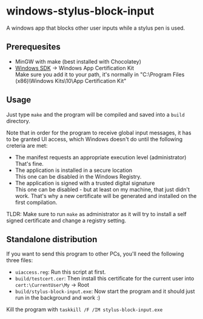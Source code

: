 # windows-stylus-block-input

A windows app that blocks other user inputs while a stylus pen is used.

## Prerequesites

- MinGW with make (best installed with Chocolatey)
- [Windows SDK](https://developer.microsoft.com/en-us/windows/downloads/windows-sdk/) -> Windows App Certification Kit  
  Make sure you add it to your path, it's normally in "C:\Program Files (x86)\Windows Kits\10\App Certification Kit\"

## Usage

Just type `make` and the program will be compiled and saved into a `build` directory.

Note that in order for the program to receive global input messages, it has to be granted UI access, which Windows doesn't do until the following creteria are met:

- The manifest requests an appropriate execution level (administrator)  
  That's fine.
- The application is installed in a secure location  
  This one can be disabled in the Windows Registry.
- The application is signed with a trusted digital signature  
  This one can be disabled - but at least on my machine, that just didn't work. That's why a new certificate will be generated and installed on the first compilation.

TLDR: Make sure to run `make` as administrator as it will try to install a self signed certificate and change a registry setting.

## Standalone distribution

If you want to send this program to other PCs, you'll need the following three files:

- `uiaccess.reg`: Run this script at first.
- `build/testcert.cer`: Then install this certificate for the current user into `cert:\CurrentUser\My` -> Root
- `build/stylus-block-input.exe`: Now start the program and it should just run in the background and work :)

Kill the program with `taskkill /F /IM stylus-block-input.exe`
